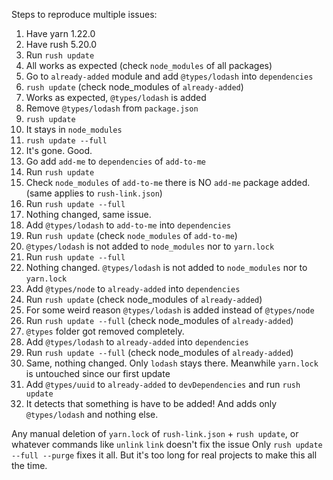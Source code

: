 Steps to reproduce multiple issues:

1. Have yarn 1.22.0
2. Have rush 5.20.0
3. Run `rush update`
4. All works as expected (check `node_modules` of all packages)
5. Go to `already-added` module and add `@types/lodash` into `dependencies`
6. `rush update` (check node_modules of `already-added`)
7. Works as expected, `@types/lodash` is added 
8. Remove `@types/lodash` from `package.json`
9. `rush update`
10. It stays in `node_modules`
11. `rush update --full`
12. It's gone. Good.
13. Go add `add-me` to `dependencies` of `add-to-me`
14. Run `rush update`
15. Check `node_modules` of `add-to-me` there is NO `add-me` package added. (same applies to `rush-link.json`)
16. Run `rush update --full`
17. Nothing changed, same issue.
18. Add `@types/lodash` to `add-to-me` into `dependencies`
19. Run `rush update` (check `node_modules` of `add-to-me`)
20. `@types/lodash` is not added to `node_modules` nor to `yarn.lock`
21. Run `rush update --full`
22. Nothing changed. `@types/lodash` is not added to `node_modules` nor to `yarn.lock`
23. Add `@types/node` to `already-added` into `dependencies`
24. Run `rush update` (check node_modules of `already-added`)
25. For some weird reason `@types/lodash` is added instead of `@types/node`
26. Run `rush update --full` (check node_modules of `already-added`)
27. `@types` folder got removed completely.
28. Add `@types/lodash` to `already-added` into `dependencies`
29. Run `rush update --full` (check node_modules of `already-added`)
30. Same, nothing changed. Only `lodash` stays there. Meanwhile `yarn.lock` is untouched since our first update
31. Add `@types/uuid` to `already-added` to `devDependencies` and run `rush update`
32. It detects that something is have to be added! And adds only `@types/lodash` and nothing else.

Any manual deletion  of `yarn.lock` of `rush-link.json` + `rush update`, or whatever commands like `unlink` `link` doesn't fix the issue
Only `rush update --full --purge` fixes it all. But it's too long for real projects to make this all the time.